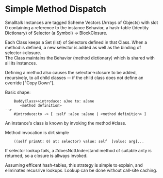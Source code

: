 Simple Method Dispatch
======================

Smalltalk Instances are tagged Scheme Vectors (Arrays of Objects) with slot 0 
containing a reference to the instance Behavior, a hash-table (Identity Dictionary) 
of Selector (a Symbol) -> BlockClosure.

Each Class keeps a Set (list) of Selectors defined in that Class.  When a method is
defined, a new selector is added as well as the binding of selector->closure.  
The Class maintains the Behavior (method dictionary) which is shared with all
its instances.

Defining a method also causes the selector->closure to be added, recursively, to
all child classes -- if the child class does not define an override ["Copy Down"].

Basic shape:
````Smalltalk
	BuddyClass>>introduce: aJoe to: aJane
	   <method definition>	
-->
	#introduce:to -> [ :self :aJoe :aJane | <method definition> ]
````

An instance's class is known by invoking the method #class. 

Method invocation is dirt simple
````Smalltalk
	((self primAt: 0) at: selector) value: self  [value: arg]...
````

If selector lookup fails, a #doesNotUnderstand method of suitable arity is returned,
so a closure is allways invoked.

Assuming efficent hash-tables, this strategy is simple to explain, and eliminates recusrive lookups. 
Lookup can be done without call-site caching.

